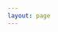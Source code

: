```yaml
---
layout: page
---
```


<script setup>
import {
  VPTeamPage,
  VPTeamPageTitle,
  VPTeamMembers
} from 'vitepress/theme'

const members = [
  {
    avatar: 'https://avatars.githubusercontent.com/u/74949101?v=4',
    name: 'Slekup',
    title: 'Founder',
    links: [
      { icon: 'github', link: 'https://github.com/slekup' },
    ]
  },
  {
    avatar: 'https://avatars.githubusercontent.com/u/49023180?v=4',
    name: 'Brian Kungu',
    title: 'Frontend Developer',
    links: [
      { icon: 'github', link: 'https://github.com/brianKungu'}]
  }, {
    avatar: 'https://avatars.githubusercontent.com/u/82731458?v=4',
    name: 'Abdullah Alharbi',
    title: 'Fullstack Developer',
    links: [
      { icon: 'github', link: 'https://github.com/A-alharbi9' },
    ]
  },
]
</script>

<VPTeamPage>
  <VPTeamPageTitle>
    <template #title>
      Our Team
    </template>
    <template #lead>
      The development of VitePress is guided by an international
      team, some of whom have chosen to be featured below.
    </template>
  </VPTeamPageTitle>
  <VPTeamMembers
    :members="members"
  />
</VPTeamPage>
